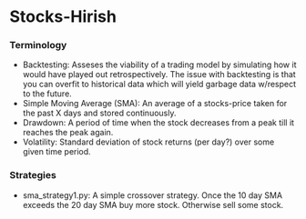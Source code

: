 # Stocks-Hirish
 
### Terminology
- Backtesting: Asseses the viability of a trading model by simulating how it would have played out retrospectively.
The issue with backtesting is that you can overfit to historical data which will yield garbage data w/respect to the future. 
- Simple Moving Average (SMA): An average of a stocks-price taken for the past X days and stored continuously.
- Drawdown: A period of time when the stock decreases from a peak till it reaches the peak again. 
- Volatility: Standard deviation of stock returns (per day?) over some given time period.

### Strategies
- sma_strategy1.py: A simple crossover strategy. Once the 10 day SMA exceeds the 20 day SMA buy more stock. Otherwise sell some stock.


